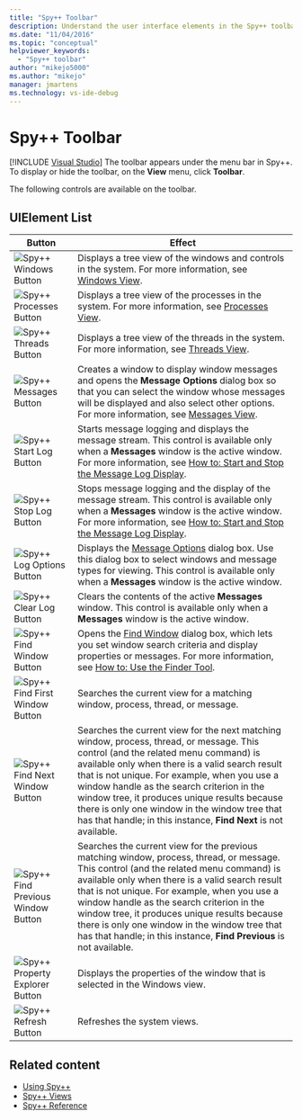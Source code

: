 ```yaml
---
title: "Spy++ Toolbar"
description: Understand the user interface elements in the Spy++ toolbar, which appears under the menu bar. To display or hide the toolbar, on the View menu, click Toolbar.
ms.date: "11/04/2016"
ms.topic: "conceptual"
helpviewer_keywords:
  - "Spy++ toolbar"
author: "mikejo5000"
ms.author: "mikejo"
manager: jmartens
ms.technology: vs-ide-debug
---
```

# Spy++ Toolbar

 [!INCLUDE [Visual Studio](~/includes/applies-to-version/vs-windows-only.md)]
The toolbar appears under the menu bar in Spy++. To display or hide the toolbar, on the **View** menu, click **Toolbar**.

 The following controls are available on the toolbar.

## UIElement List

|Button|Effect|
|------------|------------|
|![Spy&#43;&#43; Windows Button](../debugger/media/icon_spy--_windows.gif "Icon_Spy++_Windows")|Displays a tree view of the windows and controls in the system. For more information, see [Windows View](../debugger/windows-view.md).|
|![Spy&#43;&#43; Processes Button](../debugger/media/icon_spy--_processes.gif "Icon_Spy++_Processes")|Displays a tree view of the processes in the system. For more information, see [Processes View](../debugger/processes-view.md).|
|![Spy&#43;&#43; Threads Button](../debugger/media/icon_spy--_threads.gif "Icon_Spy++_Threads")|Displays a tree view of the threads in the system. For more information, see [Threads View](../debugger/threads-view.md).|
|![Spy&#43;&#43; Messages Button](../debugger/media/icon_spy--_messages.gif "Icon_Spy++_Messages")|Creates a window to display window messages and opens the **Message Options** dialog box so that you can select the window whose messages will be displayed and also select other options. For more information, see [Messages View](../debugger/messages-view.md).|
|![Spy&#43;&#43; Start Log Button](../debugger/media/icon_spy--_startlog.gif "Icon_Spy++_StartLog")|Starts message logging and displays the message stream. This control is available only when a **Messages** window is the active window. For more information, see [How to: Start and Stop the Message Log Display](../debugger/how-to-start-and-stop-the-message-log-display.md).|
|![Spy&#43;&#43; Stop Log Button](../debugger/media/icon_spy--_stoplog.gif "Icon_Spy++_StopLog")|Stops message logging and the display of the message stream. This control is available only when a **Messages** window is the active window. For more information, see [How to: Start and Stop the Message Log Display](../debugger/how-to-start-and-stop-the-message-log-display.md).|
|![Spy&#43;&#43; Log Options Button](../debugger/media/icon_spy--_logoptions.gif "Icon_Spy++_LogOptions")|Displays the [Message Options](../debugger/message-options-dialog-box.md) dialog box. Use this dialog box to select windows and message types for viewing. This control is available only when a **Messages** window is the active window.|
|![Spy&#43;&#43; Clear Log Button](../debugger/media/spy--_clearlog.gif "Spy++_ClearLog")|Clears the contents of the active **Messages** window. This control is available only when a **Messages** window is the active window.|
|![Spy&#43;&#43; Find Window Button](../debugger/media/icon_spy--_findwindow.gif "Icon_Spy++_FindWindow")|Opens the [Find Window](../debugger/find-window-dialog-box.md) dialog box, which lets you set window search criteria and display properties or messages. For more information, see [How to: Use the Finder Tool](../debugger/how-to-use-the-finder-tool.md).|
|![Spy&#43;&#43; Find First Window Button](../debugger/media/icon_spy--_window.gif "Icon_Spy++_Window")|Searches the current view for a matching window, process, thread, or message.|
|![Spy&#43;&#43; Find Next Window Button](../debugger/media/icon_spy--_nextwindow.gif "Icon_Spy++_NextWindow")|Searches the current view for the next matching window, process, thread, or message. This control (and the related menu command) is available only when there is a valid search result that is not unique. For example, when you use a window handle as the search criterion in the window tree, it produces unique results because there is only one window in the window tree that has that handle; in this instance, **Find Next** is not available.|
|![Spy&#43;&#43; Find Previous Window Button](../debugger/media/icon_spy--_prevwindow.gif "Icon_Spy++_PrevWindow")|Searches the current view for the previous matching window, process, thread, or message. This control (and the related menu command) is available only when there is a valid search result that is not unique. For example, when you use a window handle as the search criterion in the window tree, it produces unique results because there is only one window in the window tree that has that handle; in this instance, **Find Previous** is not available.|
|![Spy&#43;&#43; Property Explorer Button](../debugger/media/icon_spy--_propexp.gif "Icon_Spy++_PropExp")|Displays the properties of the window that is selected in the Windows view.|
|![Spy&#43;&#43; Refresh Button](../debugger/media/icon_spy--_refresh.gif "Icon_Spy++_Refresh")|Refreshes the system views.|

## Related content
- [Using Spy++](../debugger/using-spy-increment.md)
- [Spy++ Views](../debugger/spy-increment-views.md)
- [Spy++ Reference](../debugger/spy-increment-reference.md)